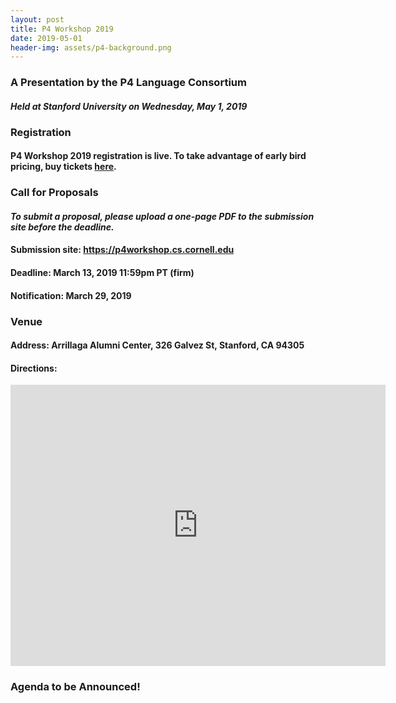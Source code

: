 ```yaml
---
layout: post
title: P4 Workshop 2019
date: 2019-05-01
header-img: assets/p4-background.png
---
```


### A Presentation by the P4 Language Consortium  
#### *Held at Stanford University on Wednesday, May 1, 2019* 

### Registration 
#### P4 Workshop 2019 registration is live. To take advantage of early bird pricing, **buy tickets [here](https://www.eventbrite.com/e/p4-workshop-2019-tickets-55314832152).**

### Call for Proposals
#### *To submit a proposal, please upload a one-page PDF to the submission site before the deadline.*
#### Submission site: https://p4workshop.cs.cornell.edu
#### Deadline: March 13, 2019 11:59pm PT (firm)
#### Notification: March 29, 2019

### Venue
#### Address: Arrillaga Alumni Center, 326 Galvez St, Stanford, CA 94305
#### Directions:
    
<iframe src="https://www.google.com/maps/embed?pb=!1m18!1m12!1m3!1d3168.2722083658236!2d-122.16701278469225!3d37.43067377982362!2m3!1f0!2f0!3f0!3m2!1i1024!2i768!4f13.1!3m3!1m2!1s0x808fbb28416493a7%3A0x778a60994d7a5e4c!2sFrances+C.+Arrillaga+Alumni+Center!5e0!3m2!1sen!2sus!4v1526996941379" width="600" height="450" frameborder="0" style="border:0" allowfullscreen></iframe>  
    
### Agenda to be Announced!
